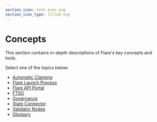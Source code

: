 ```yaml
---
section_icon: tech-icon.svg
section_icon_type: filled-svg
---
```


# Concepts

This section contains in-depth descriptions of Flare's key concepts and tools.

Select one of the topics below:

* [Automatic Claiming](./automatic-claiming.md)
* [Flare Launch Process](./flare-launch-process.md)
* [Flare API Portal](./api-portal.md)
* [FTSO](./ftso.md)
* [Governance](./governance.md)
* [State Connector](./state-connector.md)
* [Validator Nodes](./validators.md)
* [Glossary](./glossary.md)
